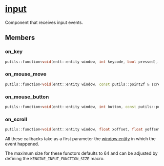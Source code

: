 # [input](input.hpp)

Component that receives input events.

## Members

### on_key

```cpp
putils::function<void(entt::entity window, int keycode, bool pressed), KENGINE_INPUT_FUNCTION_SIZE> on_key;
```

### on_mouse_move

```cpp
putils::function<void(entt::entity window, const putils::point2f & screen_coordinates, const putils::point2f & relative_movement), KENGINE_INPUT_FUNCTION_SIZE> on_mouse_move;
```

### on_mouse_button

```cpp
putils::function<void(entt::entity window, int button, const putils::point2f & screen_coordinates, bool pressed), KENGINE_INPUT_FUNCTION_SIZE> on_mouse_button;
```

### on_scroll

```cpp
putils::function<void(entt::entity window, float xoffset, float yoffset, const putils::point2f & screen_coordinates), KENGINE_INPUT_FUNCTION_SIZE)> on_scroll;
```

All these callbacks take as a first parameter the [window entity](../../render/data/window.md) in which the event happened.

The maximum size for these functors defaults to 64 and can be adjusted by defining the `KENGINE_INPUT_FUNCTION_SIZE` macro.